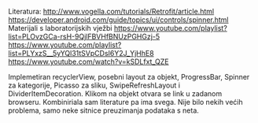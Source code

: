 Literatura: 
          http://www.vogella.com/tutorials/Retrofit/article.html
          https://developer.android.com/guide/topics/ui/controls/spinner.html
          Materijali s laboratorijskih vježbi
          https://www.youtube.com/playlist?list=PLOvzGCa-rsH-9QjlFBVHfBNUzPGHGzj-5
          https://www.youtube.com/playlist?list=PLYxzS__5yYQl31tSVpCDsI6Y2J_YjHhE8
          https://www.youtube.com/watch?v=kSDLfxt_QZE
  
Implemetiran recyclerView, posebni layout za objekt, ProgressBar, Spinner za kategorije, Picasso za sliku, SwipeRefreshLayout i DividerItemDecoration. Klikom na objekt otvara se link u zadanom browseru. 
Kombiniriala sam literature pa ima svega. Nije bilo nekih većih problema, samo neke sitnice preuzimanja podataka s neta.
